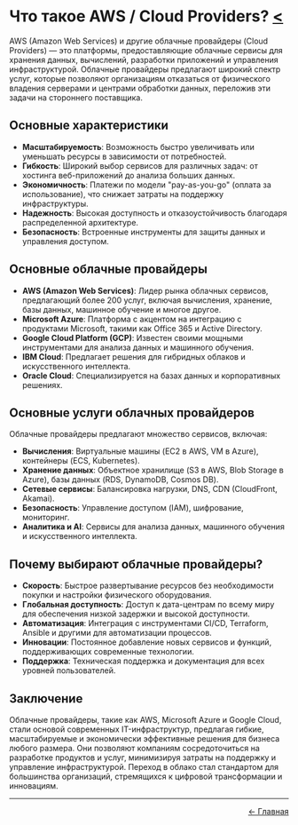 # Что такое AWS / Cloud Providers? <a href="../"><</a>
AWS (Amazon Web Services) и другие облачные провайдеры (Cloud Providers) — это платформы, предоставляющие облачные сервисы для хранения данных, вычислений, разработки приложений и управления инфраструктурой. Облачные провайдеры предлагают широкий спектр услуг, которые позволяют организациям отказаться от физического владения серверами и центрами обработки данных, переложив эти задачи на стороннего поставщика.

## Основные характеристики
- **Масштабируемость**: Возможность быстро увеличивать или уменьшать ресурсы в зависимости от потребностей.
- **Гибкость**: Широкий выбор сервисов для различных задач: от хостинга веб-приложений до анализа больших данных.
- **Экономичность**: Платежи по модели "pay-as-you-go" (оплата за использование), что снижает затраты на поддержку инфраструктуры.
- **Надежность**: Высокая доступность и отказоустойчивость благодаря распределенной архитектуре.
- **Безопасность**: Встроенные инструменты для защиты данных и управления доступом.

## Основные облачные провайдеры
- **AWS (Amazon Web Services)**: Лидер рынка облачных сервисов, предлагающий более 200 услуг, включая вычисления, хранение, базы данных, машинное обучение и многое другое.
- **Microsoft Azure**: Платформа с акцентом на интеграцию с продуктами Microsoft, такими как Office 365 и Active Directory.
- **Google Cloud Platform (GCP)**: Известен своими мощными инструментами для анализа данных и машинного обучения.
- **IBM Cloud**: Предлагает решения для гибридных облаков и искусственного интеллекта.
- **Oracle Cloud**: Специализируется на базах данных и корпоративных решениях.

## Основные услуги облачных провайдеров
Облачные провайдеры предлагают множество сервисов, включая:
- **Вычисления**: Виртуальные машины (EC2 в AWS, VM в Azure), контейнеры (ECS, Kubernetes).
- **Хранение данных**: Объектное хранилище (S3 в AWS, Blob Storage в Azure), базы данных (RDS, DynamoDB, Cosmos DB).
- **Сетевые сервисы**: Балансировка нагрузки, DNS, CDN (CloudFront, Akamai).
- **Безопасность**: Управление доступом (IAM), шифрование, мониторинг.
- **Аналитика и AI**: Сервисы для анализа данных, машинного обучения и искусственного интеллекта.

## Почему выбирают облачные провайдеры?
- **Скорость**: Быстрое развертывание ресурсов без необходимости покупки и настройки физического оборудования.
- **Глобальная доступность**: Доступ к дата-центрам по всему миру для обеспечения низкой задержки и высокой доступности.
- **Автоматизация**: Интеграция с инструментами CI/CD, Terraform, Ansible и другими для автоматизации процессов.
- **Инновации**: Постоянное добавление новых сервисов и функций, поддерживающих современные технологии.
- **Поддержка**: Техническая поддержка и документация для всех уровней пользователей.

## Заключение
Облачные провайдеры, такие как AWS, Microsoft Azure и Google Cloud, стали основой современных IT-инфраструктур, предлагая гибкие, масштабируемые и экономически эффективные решения для бизнеса любого размера. Они позволяют компаниям сосредоточиться на разработке продуктов и услуг, минимизируя затраты на поддержку и управление инфраструктурой. Переход в облако стал стандартом для большинства организаций, стремящихся к цифровой трансформации и инновациям.

---
<p align="right">
<a href="../">← Главная</a>
</p>